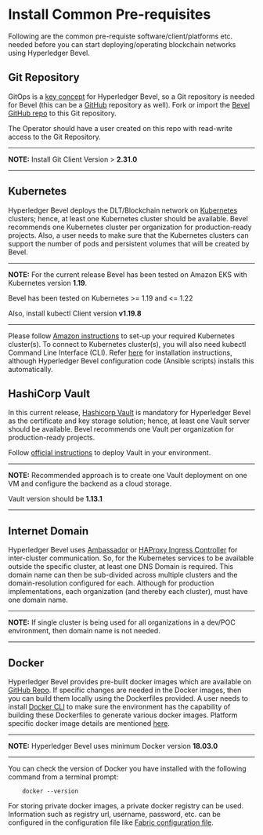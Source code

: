[//]: # (##############################################################################################)
[//]: # (Copyright Accenture. All Rights Reserved.)
[//]: # (SPDX-License-Identifier: Apache-2.0)
[//]: # (##############################################################################################)

# Install Common Pre-requisites

Following are the common pre-requiste software/client/platforms etc. needed before you can start deploying/operating blockchain networks using Hyperledger Bevel.

## Git Repository
GitOps is a [key concept](keyconcepts) for Hyperledger Bevel, so a Git repository is needed for Bevel (this can be a [GitHub](https://github.com/) repository as well).
Fork or import the [Bevel GitHub repo](https://github.com/hyperledger/bevel) to this Git repository.

The Operator should have a user created on this repo with read-write access to the Git Repository.

---
**NOTE:** Install Git Client Version > **2.31.0**

---

## Kubernetes
Hyperledger Bevel deploys the DLT/Blockchain network on [Kubernetes](https://kubernetes.io/) clusters; hence, at least one Kubernetes cluster should be available.
Bevel recommends one Kubernetes cluster per organization for production-ready projects. 
Also, a user needs to make sure that the Kubernetes clusters can support the number of pods and persistent volumes that will be created by Bevel.

---
**NOTE:** For the current release Bevel has been tested on Amazon EKS with Kubernetes version **1.19**.

Bevel has been tested on Kubernetes >= 1.19 and <= 1.22

Also, install kubectl Client version **v1.19.8**

---

Please follow [Amazon instructions](https://aws.amazon.com/eks/getting-started/) to set-up your required Kubernetes cluster(s).
To connect to Kubernetes cluster(s), you will also need kubectl Command Line Interface (CLI). Refer [here](https://kubernetes.io/docs/tasks/tools/install-kubectl/) for installation instructions, although Hyperledger Bevel configuration code (Ansible scripts) installs this automatically.

## HashiCorp Vault
In this current release, [Hashicorp Vault](https://www.vaultproject.io/) is mandatory for Hyperledger Bevel as the certificate and key storage solution; hence, at least one Vault server should be available. Bevel recommends one Vault per organization for production-ready projects. 

Follow [official instructions](https://www.vaultproject.io/docs/install/) to deploy Vault in your environment. 

---
**NOTE:** Recommended approach is to create one Vault deployment on one VM and configure the backend as a cloud storage.

Vault version should be **1.13.1**

---

## Internet Domain
Hyperledger Bevel uses [Ambassador](https://www.getambassador.io/about/why-ambassador/) or [HAProxy Ingress Controller](https://www.haproxy.com/documentation/hapee/1-9r1/traffic-management/kubernetes-ingress-controller/) for inter-cluster communication. So, for the Kubernetes services to be available outside the specific cluster, at least one DNS Domain is required. This domain name can then be sub-divided across multiple clusters and the domain-resolution configured for each.
Although for production implementations, each organization (and thereby each cluster), must have one domain name.

---
**NOTE:** If single cluster is being used for all organizations in a dev/POC environment, then domain name is not needed.

---

## Docker

Hyperledger Bevel provides pre-built docker images which are available on [GitHub Repo](https://github.com/orgs/hyperledger/packages?repo_name=bevel). If specific changes are needed in the Docker images, then you can build them locally using the Dockerfiles provided. A user needs to install [Docker CLI](https://docs.docker.com/install/) to make sure the environment has the capability of building these Dockerfiles to generate various docker images. Platform specific docker image details are mentioned [here](./operations/configure_prerequisites.md).

---
**NOTE:** Hyperledger Bevel uses minimum Docker version **18.03.0**

---

You can check the version of Docker you have installed with the following
command from a terminal prompt:
```
    docker --version
```

For storing private docker images, a private docker registry can be used. Information such as registry url, username, password, etc. can be configured in the configuration file like [Fabric configuration file](./operations/fabric_networkyaml.md).
